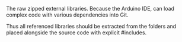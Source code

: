 The raw zipped external libraries. Because the Arduino IDE, can load complex code with various dependencies into Git. 

Thus all referenced libraries should be extracted from the folders and placed alongside the source code with explicit #includes.